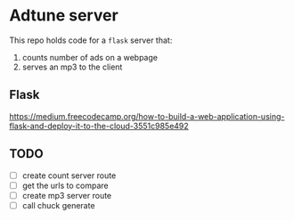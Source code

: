 # Adtune server

This repo holds code for a `flask` server that:

1.  counts number of ads on a webpage
2.  serves an mp3 to the client

## Flask
https://medium.freecodecamp.org/how-to-build-a-web-application-using-flask-and-deploy-it-to-the-cloud-3551c985e492

## TODO
-   [ ] create count server route
-   [ ] get the urls to compare
-   [ ] create mp3 server route
-   [ ] call chuck generate
